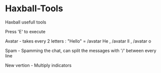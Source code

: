 # Haxball-Tools
Haxball usefull tools

Press 'E' to execute

Avatar - takes every 2 letters : "Hello" = /avatar He , /avatar ll , /avatar o

Spam - Spamming the chat, can split the messages with '/' between every line

New vertion - Multiply indicators
